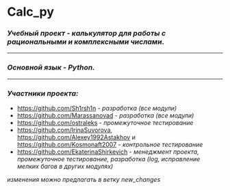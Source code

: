 # Calc_py
### ***Учебный проект*** - *калькулятор для работы с рациональными и комплексными числами*.

***   

### ***Основной язык*** - *Python.* 

***   

### ***Участники проекта:***  
* https://github.com/Sh1rsh1n - *разработка (все модули)* 
* https://github.com/Marassanovad - *разработка (все модули)*
* https://github.com/ostraleks - *промежуточное тестирование* 
* https://github.com/IrinaSuvorova, https://github.com/Alexey1992Astakhov и https://github.com/Kosmonaft2007 - *контрольное тестирование* 
* https://github.com/EkaterinaShirkevich - *менеджмент проекта, промежуточное тестирование, разработка (log, исправление мелких багов в других модулях)*

*изменения можно предлагать в ветку new_changes*
